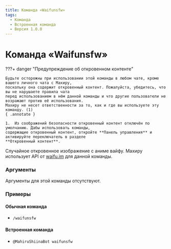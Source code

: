 ```yaml
---
title: Команда «Waifunsfw»
tags:
  - Команда
  - Встроенная команда
  - Версия 1.0.0
---
```


# Команда «Waifunsfw»

???+ danger "Предупреждение об откровенном контенте"

    Будьте осторожны при использовании этой команды в любом чате, кроме вашего личного чата с Махиру,
    поскольку она содержит откровенный контент. Пожалуйста, убедитесь, что вы не нарушаете правила чата 
    перед использованием в нём данной команды и что другие пользователи не возражают против её использования. 
    Махиру не несет ответственности за то, как и где вы используете эту команду. (1)
    { .annotate }

    1.  Из соображений безопасности откровенный контент отключён по умолчанию. Дабы использовать команды, 
    содержащие откровенный контент, откройте **Панель управления** и активируйте переключатель в разделе 
    **Откровенный контент**.

Случайное откровенное изображение с аниме вайфу. Махиру использует API от [waifu.im](https://waifu.im) для данной команды.

### Аргументы

Аргументы для этой команды отсутствуют.

### Примеры

#### Обычная команда
+ `/waifunsfw`

#### Встроенная команда
+ `@MahiruShiinaBot waifunsfw`
